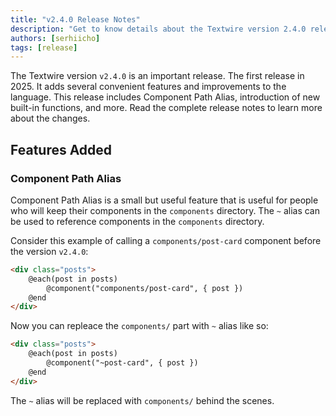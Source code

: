 ```yaml
---
title: "v2.4.0 Release Notes"
description: "Get to know details about the Textwire version 2.4.0 release by reading the complete release notes"
authors: [serhiicho]
tags: [release]
---
```


The Textwire version `v2.4.0` is an important release. The first release in 2025. It adds several convenient features and improvements to the language. This release includes Component Path Alias, introduction of new built-in functions, and more. Read the complete release notes to learn more about the changes.

<!-- truncate -->

## Features Added
### Component Path Alias
Component Path Alias is a small but useful feature that is useful for people who will keep their components in the `components` directory. The `~` alias can be used to reference components in the `components` directory.

Consider this example of calling a `components/post-card` component before the version `v2.4.0`:

```html
<div class="posts">
    @each(post in posts)
        @component("components/post-card", { post })
    @end
</div>
```

Now you can repleace the `components/` part with `~` alias like so:

```html
<div class="posts">
    @each(post in posts)
        @component("~post-card", { post })
    @end
</div>
```

The `~` alias will be replaced with `components/` behind the scenes.
